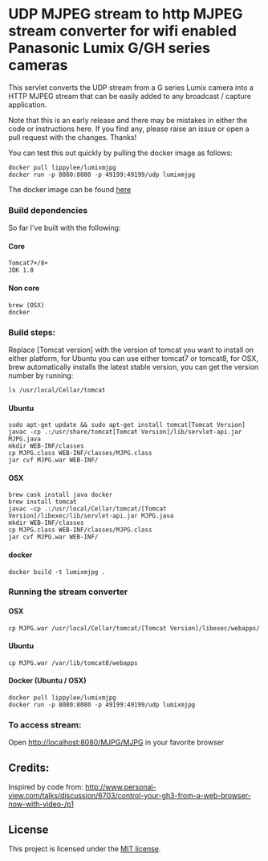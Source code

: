 # UDP MJPEG stream to http MJPEG stream converter for wifi enabled  Panasonic Lumix G/GH series cameras

This servlet converts the UDP stream from a G series Lumix camera into a HTTP MJPEG stream that can be easily added to any broadcast / capture application.

Note that this is an early release and there may be mistakes in either the code or instructions here. If you find any, please raise an issue or open a pull request with the changes. Thanks!

You can test this out quickly by pulling the docker image as follows:

    docker pull lippylee/lumixmjpg
    docker run -p 8080:8080 -p 49199:49199/udp lumixmjpg
    
The docker image can be found [here](https://hub.docker.com/r/lippylee/lumixmjpg/)

### Build dependencies
So far I've built with the following:

#### Core

    Tomcat7+/8+
    JDK 1.8
    
#### Non core

    brew (OSX)
    docker

### Build steps:
Replace [Tomcat version] with the version of tomcat you want to install on either platform, for Ubuntu you can use either tomcat7 or tomcat8, for OSX, brew automatically installs the latest stable version, you can get the version number by running:

    ls /usr/local/Cellar/tomcat

#### Ubuntu
    sudo apt-get update && sudo apt-get install tomcat[Tomcat Version]
    javac -cp .:/usr/share/tomcat[Tomcat Version]/lib/servlet-api.jar MJPG.java
    mkdir WEB-INF/classes
    cp MJPG.class WEB-INF/classes/MJPG.class
    jar cvf MJPG.war WEB-INF/

#### OSX
    brew cask install java docker
    brew install tomcat
    javac -cp .:/usr/local/Cellar/tomcat/[Tomcat Version]/libexec/lib/servlet-api.jar MJPG.java
    mkdir WEB-INF/classes
    cp MJPG.class WEB-INF/classes/MJPG.class
    jar cvf MJPG.war WEB-INF/
    
#### docker
    docker build -t lumixmjpg .
    
### Running the stream converter

#### OSX
    cp MJPG.war /usr/local/Cellar/tomcat/[Tomcat Version]/libexec/webapps/
    
#### Ubuntu
    cp MJPG.war /var/lib/tomcat8/webapps

#### Docker (Ubuntu / OSX)
    docker pull lippylee/lumixmjpg
    docker run -p 8080:8080 -p 49199:49199/udp lumixmjpg

### To access stream:
Open [http://localhost:8080/MJPG/MJPG](http://localhost:8080/MJPG/MJPG) in your favorite browser

## Credits:
Inspired by code from: http://www.personal-view.com/talks/discussion/6703/control-your-gh3-from-a-web-browser-now-with-video-/p1

## License
This project is licensed under the [MIT license](http://opensource.org/licenses/mit-license.php).
